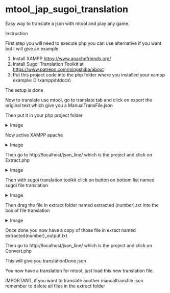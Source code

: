 # mtool_jap_sugoi_translation
Easy way to translate a json with mtool and play any game.


Instruction

First step you will need to execute php you can use alternative if you want but I will give an example:

1. Install XAMPP https://www.apachefriends.org/
2. Install Sugoi Translation Toolkit at https://www.patreon.com/mingshiba/about
3. Put this project code into the php folder where you installed your xampp example: D:\xampp\htdocs\

The setup is done

Now to translate use mtool, go to translate tab and click on export the original text which give you a ManualTransFile.json

Then put it in your php project folder 
<details>
  <summary>Image</summary>
  
![Capture](https://github.com/jamesbond448/mtool_jap_sugoi_translation/assets/32747767/476d7198-2e85-4ca0-b9a4-1224cb294e3c)
   
</details>

Now active XAMPP apache

<details>
  <summary>Image</summary>

![Capture](https://github.com/jamesbond448/mtool_jap_sugoi_translation/assets/32747767/8594f257-0e72-4836-8e0a-2036b6f4869a)

</details>

Then go to http://localhost/json_line/ 
which is the project and click on Extract.php

<details>
  <summary>Image</summary>

![Capture](https://github.com/jamesbond448/mtool_jap_sugoi_translation/assets/32747767/72d5b9bf-865a-4323-ace1-34202f2c95f6)

</details>


Then with sugoi translation toolkit click on button on bottom list named sugoi file translation

<details>
  <summary>Image</summary>

![Capture](https://github.com/jamesbond448/mtool_jap_sugoi_translation/assets/32747767/9651720a-f4e7-463b-9dfe-0b96c68b349b)

</details>

Then drag the file in extract folder named extracted (number).txt into the box of file translation

<details>
  <summary>Image</summary>

![Capture](https://github.com/jamesbond448/mtool_jap_sugoi_translation/assets/32747767/3637d930-a929-4356-8204-7156d205b12c)

</details>

Once done you now have a copy of those file in exract named extracted(number)_output.txt


Then go to http://localhost/json_line/ 
which is the project and click on Convert.php

This will give you translationDone.json

You now have a translation for mtool, just load this new translation file.

IMPORTANT, if you want to translate another manualtransfile.json remember to delete all files in the extract folder
